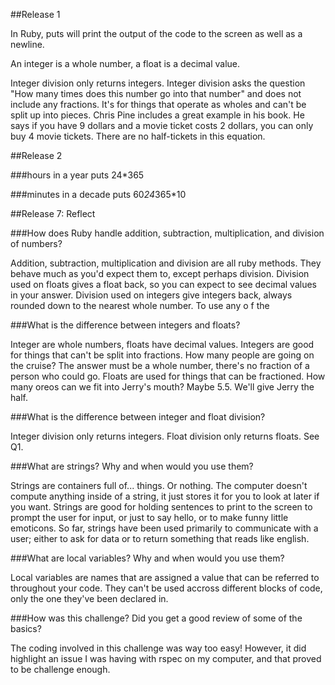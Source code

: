 ##Release 1


In Ruby, puts will print the output of the code to the screen as well as a newline.

An integer is a whole number, a float is a decimal value.

Integer division only returns integers. Integer division asks the question "How many times does this number go into that number" and does not include any fractions. It's for things that operate as wholes and can't be split up into pieces. Chris Pine includes a great example in his book. He says if you have 9 dollars and a movie ticket costs 2 dollars, you can only buy 4 movie tickets. There are no half-tickets in this equation.



##Release 2


###hours in a year
puts 24*365

###minutes in a decade
puts 60*24*365*10



##Release 7: Reflect


###How does Ruby handle addition, subtraction, multiplication, and division of numbers?

Addition, subtraction, multiplication and division are all ruby methods. They behave much as you'd expect them to, except perhaps division. Division used on floats gives a float back, so you can expect to see decimal values in your answer. Division used on integers give integers back, always rounded down to the nearest whole number. To use any o f the

###What is the difference between integers and floats?

Integer are whole numbers, floats have decimal values. Integers are good for things that can't be split into fractions. How many people are going on the cruise? The answer must be a whole number, there's no fraction of a person who could go. Floats are used for things that can be fractioned. How many oreos can we fit into Jerry's mouth? Maybe 5.5. We'll give Jerry the half.

###What is the difference between integer and float division?

Integer division only returns integers. Float division only returns floats. See Q1.

###What are strings? Why and when would you use them?

Strings are containers full of... things. Or nothing. The computer doesn't compute anything inside of a string, it just stores it for you to look at later if you want. Strings are good for holding sentences to print to the screen to prompt the user for input, or just to say hello, or to make funny little emoticons. So far, strings have been used primarily to communicate with a user; either to ask for data or to return something that reads like english.

###What are local variables? Why and when would you use them?

Local variables are names that are assigned a value that can be referred to throughout your code. They can't be used accross different blocks of code, only the one they've been declared in.

###How was this challenge? Did you get a good review of some of the basics?

The coding involved in this challenge was way too easy! However, it did highlight an issue I was having with rspec on my computer, and that proved to be challenge enough.